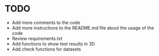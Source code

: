 # TODO
- Add more comments to the code
- Add more instructions to the README.md file about the usage of the code
- Review requirements.txt
- Add functions to show test results in 3D
- Add check functions for datasets
